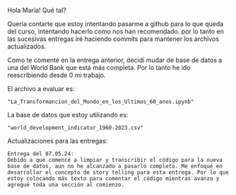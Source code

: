 Hola María! Qué tal?

Quería contarte que estoy intentando pasarme a github para lo que queda del curso, intentando hacerlo como nos han recomendado. por lo tanto en las sucesivas entregas iré haciendo commits para mantener los archivos actualizados.


Como te comenté en la entrega anterior, decidí mudar de base de datos a una del World Bank que está más completa. Por lo tanto he ido reescribiendo desde 0 mi trabajo. 

El archivo a evaluar es:

    "La_Transformancion_del_Mundo_en_los_Ultimos_60_anos.ipynb"

La base de datos que estoy utilizando es:

    "world_development_indicator_1960-2023.csv"


Actualizaciones para las entregas:

    Entrega del 07.05.24:
    Debido a que comencé a limpiar y transcribir el código para la nueva base de datos, aun no he alcanzado a pasarlo completo. Me enfoqué en desarrollar el concepto de story telling para esta entrega. Por lo que estoy colocando más texto para comentar el código mientras avanzo y agregué toda una sección al comienzo.


